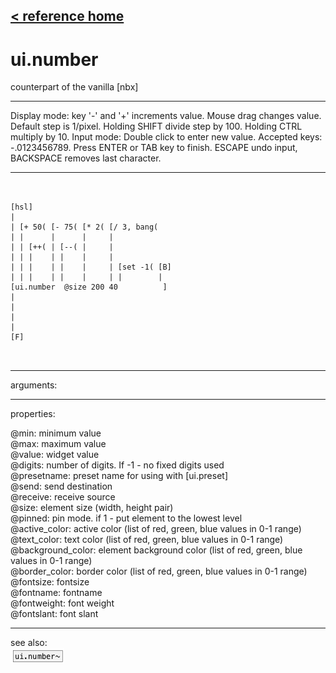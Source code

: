 [< reference home](ceammc_lib.html)
---

# ui.number


counterpart of the vanilla [nbx]

---

Display mode: key &#39;-&#39; and &#39;+&#39; increments value. Mouse drag changes value. Default
            step is 1/pixel. Holding SHIFT divide step by 100. Holding CTRL multiply by 10.
Input mode: Double click to enter new value. Accepted keys: -.0123456789. Press
            ENTER or TAB key to finish. ESCAPE undo input, BACKSPACE removes last character.
<br>


---


```


[hsl]
|
| [+ 50( [- 75( [* 2( [/ 3, bang(
| |      |      |     |
| | [++( | [--( |     |
| | |    | |    |     |
| | |    | |    |     | [set -1( [B]
| | |    | |    |     | |        |
[ui.number  @size 200 40          ]
|
|
|
|
[F]

            
```

---
arguments:


---
properties:

@min: minimum value<br>
@max: maximum value<br>
@value: widget value<br>
@digits: number of
            digits. If -1 - no fixed digits used<br>
@presetname: preset name for using with
            [ui.preset]<br>
@send: send destination<br>
@receive: receive source<br>
@size: element size (width, height
            pair)<br>
@pinned: pin mode. if 1 - put element
            to the lowest level<br>
@active_color: active color (list of
            red, green, blue values in 0-1 range)<br>
@text_color: text color (list of red,
            green, blue values in 0-1 range)<br>
@background_color: element
            background color (list of red, green, blue values in 0-1 range)<br>
@border_color: border color (list
            of red, green, blue values in 0-1 range)<br>
@fontsize: 
            fontsize<br>
@fontname: fontname<br>
@fontweight: font
            weight<br>
@fontslant: font
            slant<br>

---
see also:<br>
[![ui.number~](img/object_ui.number~.png)](ui.number~.html)
